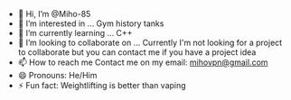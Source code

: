 - 👋 Hi, I’m @Miho-85
- 👀 I’m interested in ... Gym history tanks 
- 🌱 I’m currently learning ... C++
- 💞️ I’m looking to collaborate on ... Currently I'm not looking for a project to collaborate but you can contact me if you have a project idea
- 📫 How to reach me Contact me on my email: mihovpn@gmail.com
- 😄 Pronouns: He/Him
- ⚡ Fun fact: Weightlifting is better than vaping

<!---
Miho-85/Miho-85 is a ✨ special ✨ repository because its `README.md` (this file) appears on your GitHub profile.
You can click the Preview link to take a look at your changes.
--->

